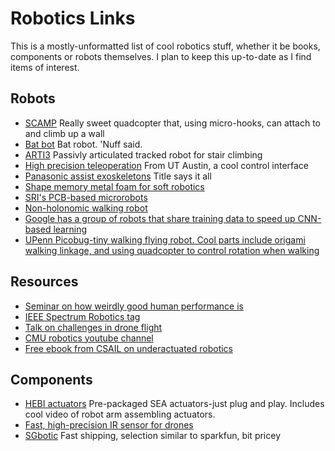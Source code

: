 # Robotics Links

This is a mostly-unformatted list of cool robotics stuff, whether it be books, components or robots themselves.  I plan to keep this up-to-date as I find items of interest.

## Robots

* [SCAMP](http://spectrum.ieee.org/automaton/robotics/drones/stanfords-flying-perching-scamp-can-climb-up-walls) Really sweet quadcopter that, using micro-hooks, can attach to and climb up a wall
* [Bat bot](https://www.youtube.com/watch?v=KA9u7Z7KtnQ) Bat robot.  'Nuff said.
* [ARTI3](http://transcendrobotics.com/) Passivly articulated tracked robot for stair climbing
* [High precision teleoperation](https://www.youtube.com/watch?v=B90hZZdKxwM) From UT Austin, a cool control interface
* [Panasonic assist exoskeletons](https://www.youtube.com/watch?v=zGmymin7d0o) Title says it all
* [Shape memory metal foam for soft robotics](http://news.cornell.edu/stories/2016/03/metal-foam-hybrid-has-potential-soft-robotics-aeronautics)
* [SRI's PCB-based microrobots](http://spectrum.ieee.org/automaton/robotics/industrial-robots/sri-micro-robots-can-now-manufacture-their-own-tools)
* [Non-holonomic walking robot](http://web.eecs.umich.edu/~grizzle/papers/NHVCCDC20150324InitialSubmission.pdf)
* [Google has a group of robots that share training data to speed up CNN-based learning](http://futurism.com/videos/googles-new-hive-mind-robots-learn-one-another/?repeat=w3tc)
* [UPenn Picobug-tiny walking flying robot.  Cool parts include origami walking linkage, and using quadcopter to control rotation when walking](http://spectrum.ieee.org/automaton/robotics/drones/tiny-little-multimodal-picobug)

## Resources

* [Seminar on how weirdly good human performance is](https://www.youtube.com/watch?v=_Az608TI-NI)
* [IEEE Spectrum Robotics tag](http://spectrum.ieee.org/robotics)
* [Talk on challenges in drone flight](https://www.youtube.com/watch?v=P3E4pl2Weos)
* [CMU robotics youtube channel](https://www.youtube.com/channel/UCW2eNKQeNIvl6MgFNKwLgBQ)
* [Free ebook from CSAIL on underactuated robotics](http://underactuated.csail.mit.edu/underactuated.html)

## Components

* [HEBI actuators](http://hebirobotics.com/products/) Pre-packaged SEA actuators-just plug and play.  Includes cool video of robot arm assembling actuators.
* [Fast, high-precision IR sensor for drones](http://spectrum.ieee.org/tech-talk/at-work/test-and-measurement/cebit-2016-terabees-range-sensor-help-drones-be-fast-cheap-and-under-control)
* [SGbotic](http://www.sgbotic.com/) Fast shipping, selection similar to sparkfun, bit pricey
